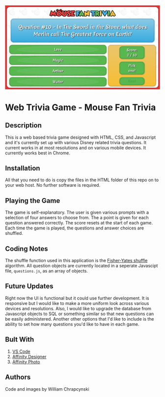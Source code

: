![Example Image](example.png    )

# Web Trivia Game - Mouse Fan Trivia
## Description
This is a web based trivia game designed with HTML, CSS, and Javascript and it's currently set up with various Disney related trivia questions. It current works in at most resolutions and on various mobile devices. It currently works best in Chrome.

## Installation
All that you need to do is copy the files in the HTML folder of this repo on to your web host. No further software is required.

## Playing the Game
The game is self-explanatory. The user is given various prompts with a selection of four answers to choose from. The a point is given for each question answered correctly. The score resets at the start of each game. Each time the game is played, the questions and answer choices are shuffled.

## Coding Notes

The shuffle function used in this application is the [Fisher-Yates shuffle](https://en.wikipedia.org/wiki/Fisher%E2%80%93Yates_shuffle) algorithm. All question objects are currently located in a seperate Javascipt file, `questions.js`, as an array of objects. 

## Future Updates
Right now the UI is functional but it could use further development. It is responsive but I would like to make a more uniform look across various devices and resolutions. Also, I would like to upgrade the database from Javascript objects to SQL or something similar so that new questions can be easily administered. Another other options that I'd like to include is the ability to set how many questions you'd like to have in each game. 

## Bult With
1. [VS Code](https://code.visualstudio.com/)
2. [Affinity Designer](https://affinity.serif.com/en-us/)
3. [Affinity Photo](https://affinity.serif.com/en-us/)

## Authors
Code and images by William Chrapcynski